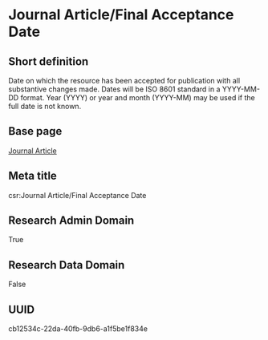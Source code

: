 # Journal Article/Final Acceptance Date
## Short definition
Date on which the resource has been accepted for publication with all substantive changes made. Dates will be ISO 8601 standard in a YYYY-MM-DD format. Year (YYYY) or year and month (YYYY-MM) may be used if the full date is not known.
## Base page
[Journal Article](../../Objects/Journal%20Article.md)
## Meta title
csr:Journal Article/Final Acceptance Date
## Research Admin Domain
True
## Research Data Domain
False
## UUID
cb12534c-22da-40fb-9db6-a1f5be1f834e
